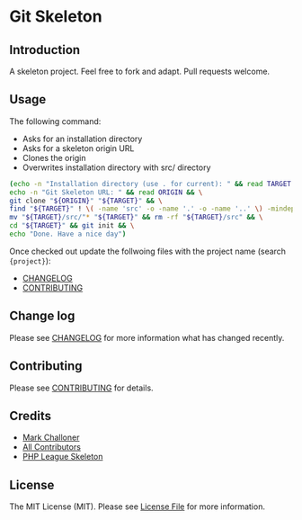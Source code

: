 # Git Skeleton

## Introduction

A skeleton project. Feel free to fork and adapt. Pull requests welcome.

## Usage

The following command:

- Asks for an installation directory
- Asks for a skeleton origin URL
- Clones the origin
- Overwrites installation directory with src/ directory

``` bash
(echo -n "Installation directory (use . for current): " && read TARGET && \
echo -n "Git Skeleton URL: " && read ORIGIN && \
git clone "${ORIGIN}" "${TARGET}" && \
find "${TARGET}" ! \( -name 'src' -o -name '.' -o -name '..' \) -mindepth 1 -maxdepth 1 -exec rm -rf {} \; && \
mv "${TARGET}/src/"* "${TARGET}" && rm -rf "${TARGET}/src" && \
cd "${TARGET}" && git init && \
echo "Done. Have a nice day")

```

Once checked out update the follwoing files with the project name (search `{project}`):

- [CHANGELOG](src/CHANGELOG.md)
- [CONTRIBUTING](src/CONTRIBUTING.md)

## Change log

Please see [CHANGELOG](CHANGELOG.md) for more information what has changed recently.

## Contributing

Please see [CONTRIBUTING](CONTRIBUTING.md) for details.

## Credits

- [Mark Challoner][link-author]
- [All Contributors][link-contributors]
- [PHP League Skeleton][link-phpleague]

## License

The MIT License (MIT). Please see [License File](LICENSE.md) for more information.

[link-author]: https://github.com/markchalloner
[link-contributors]: ../../contributors
[link-phpleague]:  https://github.com/thephpleague/skeleton

